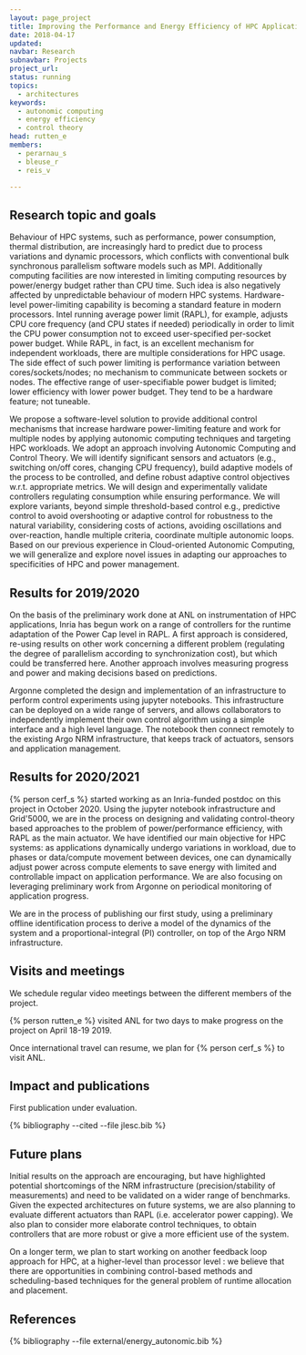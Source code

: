 ```yaml
---
layout: page_project
title: Improving the Performance and Energy Efficiency of HPC Applications Using Autonomic Computing Techniques
date: 2018-04-17
updated:
navbar: Research
subnavbar: Projects
project_url:
status: running
topics:
  - architectures
keywords:
  - autonomic computing
  - energy efficiency
  - control theory
head: rutten_e
members:
  - perarnau_s
  - bleuse_r
  - reis_v

---
```


## Research topic and goals

Behaviour of HPC systems, such as performance, power consumption, thermal
distribution, are increasingly hard to predict due to process variations and
dynamic processors, which conflicts with conventional bulk synchronous
parallelism software models such as MPI. Additionally computing facilities are
now interested in limiting computing resources by power/energy budget rather
than CPU time. Such idea is also negatively affected by unpredictable behaviour
of modern HPC systems. Hardware-level power-limiting capability is becoming a
standard feature in modern processors. Intel running average power limit
(RAPL), for example, adjusts CPU core frequency (and CPU states if needed)
periodically in order to limit the CPU power consumption not to exceed
user-specified per-socket power budget. While RAPL, in fact, is an excellent
mechanism for independent workloads, there are multiple considerations for HPC
usage. The side effect of such power limiting is performance variation between
cores/sockets/nodes; no mechanism to communicate between sockets or nodes. The
effective range of user-specifiable power budget is limited; lower efficiency
with lower power budget. They tend to be a hardware feature; not tuneable.

We propose a software-level solution to provide additional control mechanisms
that increase hardware power-limiting feature and work for multiple nodes by
applying autonomic computing techniques and targeting HPC workloads.  We adopt
an approach involving Autonomic Computing and Control Theory. We will identify
significant sensors and actuators (e.g., switching on/off cores, changing CPU
frequency), build adaptive models of the process to be controlled, and define
robust adaptive control objectives w.r.t. appropriate metrics. We will design
and experimentally validate controllers regulating consumption while ensuring
performance. We will explore variants, beyond simple threshold-based control
e.g., predictive control to avoid overshooting or adaptive control for
robustness to the natural variability, considering costs of actions, avoiding
oscillations and over-reaction, handle multiple criteria, coordinate multiple
autonomic loops. Based on our previous experience in Cloud-oriented Autonomic
Computing, we will generalize and explore novel issues in adapting our
approaches to specificities of HPC and power management.

## Results for 2019/2020

On the basis of the preliminary work done at ANL on instrumentation of HPC applications, Inria has begun work on a range of controllers for the runtime adaptation of the Power Cap level in RAPL. A first approach is considered, re-using results on other work concerning a different problem (regulating the degree of parallelism according to synchronization cost), but which could be transferred here. Another approach involves measuring progress and power and making decisions based on predictions.

Argonne completed the design and implementation of an infrastructure to perform
control experiments using jupyter notebooks. This infrastructure can be
deployed on a wide range of servers, and allows collaborators to independently
implement their own control algorithm using a simple interface and a high level
language. The notebook then connect remotely to the existing Argo NRM
infrastructure, that keeps track of actuators, sensors and application
management.

## Results for 2020/2021

{% person cerf_s %} started working as an Inria-funded postdoc on this project
in October 2020. Using the jupyter notebook infrastructure and Grid'5000, we
are in the process on designing and validating control-theory based approaches
to the problem of power/performance efficiency, with RAPL as the main actuator.
We have identified our main objective for HPC systems: as applications
dynamically undergo variations in workload, due to phases or data/compute
movement between devices, one can dynamically adjust power across compute
elements to save energy with limited and controllable impact on application
performance. We are also focusing on leveraging preliminary work from Argonne
on periodical monitoring of application progress. 

We are in the process of publishing our first study, using a preliminary
offline identification process to derive a model of the dynamics of the system
and a proportional-integral (PI) controller, on top of the Argo NRM
infrastructure.

## Visits and meetings

We schedule regular video meetings between the different members of the
project.

{% person rutten_e %} visited ANL for two days to make progress on the project
on April 18-19 2019.

Once international travel can resume, we plan for {% person cerf_s %} to visit
ANL.

## Impact and publications

First publication under evaluation.

{% bibliography --cited --file jlesc.bib %}

## Future plans

Initial results on the approach are encouraging, but have highlighted potential
shortcomings of the NRM infrastructure (precision/stability of measurements)
and need to be validated on a wider range of benchmarks. Given the expected
architectures on future systems, we are also planning to evaluate different
actuators than RAPL (i.e. accelerator power capping). We also plan to consider
more elaborate control techniques, to obtain controllers that are more robust
or give a more efficient use of the system.

On a longer term, we plan to start working on another feedback loop approach
for HPC, at a higher-level than processor level : we believe that there are
opportunities in combining control-based methods and scheduling-based
techniques for the general problem of runtime allocation and placement.

## References

{% bibliography --file external/energy_autonomic.bib %}
